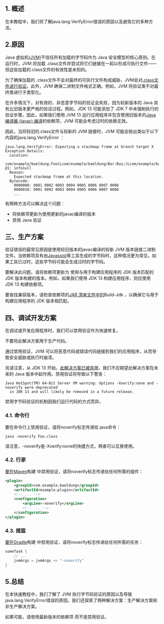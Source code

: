 ## 1. 概述

在本教程中，我们将了解java.lang.VerifyError错误的原因以及避免它的多种方法。

## 2.原因

Java 虚拟机[(JVM)](https://www.baeldung.com/jvm-vs-jre-vs-jdk)不信任所有加载的字节码作为 Java 安全模型的核心原则。在运行时，JVM 将加载 .class文件并尝试将它们链接在一起以形成可执行文件——但这些加载的.class文件的有效性是未知的。

为了确保加载的 .class文件不会对最终的可执行文件构成威胁，JVM会对[.class](https://docs.oracle.com/javase/specs/jvms/se13/html/jvms-4.html#jvms-4.10)[文件进行](https://docs.oracle.com/javase/specs/jvms/se13/html/jvms-4.html#jvms-4.10)[验证](https://docs.oracle.com/javase/specs/jvms/se13/html/jvms-4.html#jvms-4.10)。此外，JVM 确保二进制文件格式正确。例如，JVM 将验证类不对最终类进行子类型化。

在许多情况下，对有效的、非恶意字节码的验证会失败，因为较新版本的 Java 具有比旧版本更严格的验证过程。例如，JDK 13 可能添加了 JDK 7 中未强制执行的验证步骤。因此，如果我们使用 JVM 13 运行应用程序并包含使用旧版本的[Java 编译器 (javac) 编译](https://www.baeldung.com/javac)的依赖项，JVM 可能会考虑过时的依赖无效。

因此，当将较旧的.class文件与较新的 JVM 链接时，JVM 可能会抛出类似于以下内容的java.lang.VerifyError ：

```plaintext
java.lang.VerifyError: Expecting a stackmap frame at branch target X
Exception Details:
  Location:
    
com/example/baeldung.Foo(Lcom/example/baeldung/Bar:Baz;)Lcom/example/baeldung/Foo; @1: infonull
  Reason:
    Expected stackmap frame at this location.
  Bytecode:
    0000000: 0001 0002 0003 0004 0005 0006 0007 0008
    0000010: 0001 0002 0003 0004 0005 0006 0007 0008
    ...
```

有两种方法可以解决这个问题：

-   将依赖项更新为使用更新的javac编译的版本
-   禁用 Java 验证

## 三、生产方案

验证错误的最常见原因是使用较旧版本的javac编译的较新 JVM 版本链接二进制文件。当依赖项具有由[Javassist](https://www.baeldung.com/javassist)等工具生成的字节码时，这种情况更为常见，如果工具已过时，这些字节码可能会生成过时的字节码。

要解决此问题，请将依赖项更新为 使用与用于构建应用程序的 JDK 版本匹配的 JDK 版本构建的版本。例如，如果我们使用 JDK 13 构建应用程序，则应使用 JDK 13 构建依赖项。

要查找兼容版本，请检查依赖项的[JAR 清单文件中的](https://www.baeldung.com/java-jar-manifest)Build-Jdk ，以确保它与用于构建应用程序的 JDK 版本相匹配。

## 四、调试开发方案

在调试或开发应用程序时，我们可以禁用验证作为快速修复。

不要将此解决方案用于生产代码。

通过禁用验证，JVM 可以将恶意代码或错误代码链接到我们的应用程序，从而导致安全威胁或执行时崩溃。

另请注意，从 JDK 13 开始，[此解决方案已被弃用](https://bugs.openjdk.java.net/browse/JDK-8218003)，我们不应期望此解决方案在未来的 Java 版本中起作用。禁用验证将导致以下警告：

```plaintext
Java HotSpot(TM) 64-Bit Server VM warning: Options -Xverify:none and -noverify were deprecated
  in JDK 13 and will likely be removed in a future release.
```

禁用字节码验证的机制因我们运行代码的方式而异。

### 4.1. 命令行

要在命令行上禁用验证，请将noverify标志传递给 java命令：

```plaintext
java -noverify Foo.class
```

请注意，-noverify是-Xverify:none的快捷方式，两者可以互换使用。

### 4.2. 行家

[要在Maven](https://www.baeldung.com/maven)构建 中禁用验证，请将noverify标志传递给任何所需的插件：

```xml
<plugin>
    <groupId>com.example.baeldung</groupId>
    <artifactId>example-plugin</artifactId>
    <!-- ... -->
    <configuration>
        <argLine>-noverify</argLine>
        <!-- ... -->
    </configuration>
</plugin>
```

### 4.3. 摇篮

[要在Gradle](https://www.baeldung.com/gradle)构建 中禁用验证，请将noverify标志传递给任何所需的任务：

```groovy
someTask {
    // ...
    jvmArgs = jvmArgs << "-noverify"
}
```

## 5.总结

在本快速教程中，我们了解了 JVM 执行字节码验证的原因以及导致java.lang.VerifyError错误的原因。我们还探索了两种解决方案：生产解决方案和非生产解决方案。

如果可能，请使用最新版本的依赖项 而不是禁用验证。